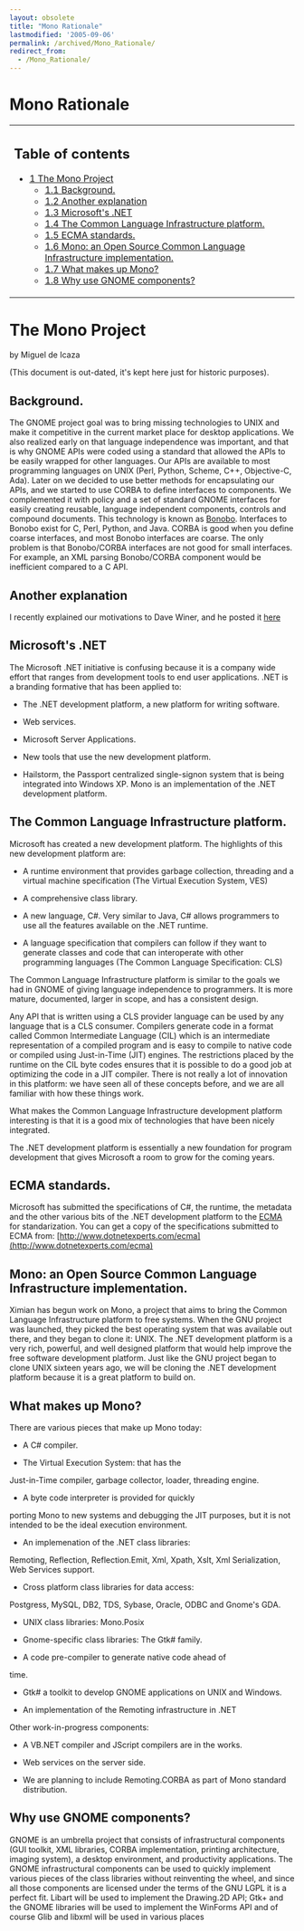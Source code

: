 ```yaml
---
layout: obsolete
title: "Mono Rationale"
lastmodified: '2005-09-06'
permalink: /archived/Mono_Rationale/
redirect_from:
  - /Mono_Rationale/
---
```


Mono Rationale
==============

<table>
<col width="100%" />
<tbody>
<tr class="odd">
<td align="left"><h2>Table of contents</h2>
<ul>
<li><a href="#the-mono-project">1 The Mono Project</a>
<ul>
<li><a href="#background">1.1 Background.</a></li>
<li><a href="#another-explanation">1.2 Another explanation</a></li>
<li><a href="#microsofts-net">1.3 Microsoft's .NET</a></li>
<li><a href="#the-common-language-infrastructure-platform">1.4 The Common Language Infrastructure platform.</a></li>
<li><a href="#ecma-standards">1.5 ECMA standards.</a></li>
<li><a href="#mono-an-open-source-common-language-infrastructure-implementation">1.6 Mono: an Open Source Common Language Infrastructure implementation.</a></li>
<li><a href="#what-makes-up-mono">1.7 What makes up Mono?</a></li>
<li><a href="#why-use-gnome-components">1.8 Why use GNOME components?</a></li>
</ul></li>
</ul></td>
</tr>
</tbody>
</table>

The Mono Project
================

by Miguel de Icaza

(This document is out-dated, it's kept here just for historic purposes).

Background.
-----------

The GNOME project goal was to bring missing technologies to UNIX and make it competitive in the current market place for desktop applications. We also realized early on that language independence was important, and that is why GNOME APIs were coded using a standard that allowed the APIs to be easily wrapped for other languages. Our APIs are available to most programming languages on UNIX (Perl, Python, Scheme, C++, Objective-C, Ada). Later on we decided to use better methods for encapsulating our APIs, and we started to use CORBA to define interfaces to components. We complemented it with policy and a set of standard GNOME interfaces for easily creating reusable, language independent components, controls and compound documents. This technology is known as [Bonobo](http://developer.ximian.com/articles/whitepapers/bonobo). Interfaces to Bonobo exist for C, Perl, Python, and Java. CORBA is good when you define coarse interfaces, and most Bonobo interfaces are coarse. The only problem is that Bonobo/CORBA interfaces are not good for small interfaces. For example, an XML parsing Bonobo/CORBA component would be inefficient compared to a C API.

Another explanation
-------------------

I recently explained our motivations to Dave Winer, and he posted it [here](http://scriptingnews.userland.com/stories/storyReader%241275)

Microsoft's .NET
----------------

The Microsoft .NET initiative is confusing because it is a company wide effort that ranges from development tools to end user applications. .NET is a branding formative that has been applied to:

-   The .NET development platform, a new platform for writing software.

-   Web services.

-   Microsoft Server Applications.

-   New tools that use the new development platform.

-   Hailstorm, the Passport centralized single-signon system that is being integrated into Windows XP. Mono is an implementation of the .NET development platform.

The Common Language Infrastructure platform.
--------------------------------------------

Microsoft has created a new development platform. The highlights of this new development platform are:

-   A runtime environment that provides garbage collection, threading and a virtual machine specification (The Virtual Execution System, VES)

-   A comprehensive class library.

-   A new language, C\#. Very similar to Java, C\# allows programmers to use all the features available on the .NET runtime.

-   A language specification that compilers can follow if they want to generate classes and code that can interoperate with other programming languages (The Common Language Specification: CLS)

The Common Language Infrastructure platform is similar to the goals we had in GNOME of giving language independence to programmers. It is more mature, documented, larger in scope, and has a consistent design.

Any API that is written using a CLS provider language can be used by any language that is a CLS consumer. Compilers generate code in a format called Common Intermediate Language (CIL) which is an intermediate representation of a compiled program and is easy to compile to native code or compiled using Just-in-Time (JIT) engines. The restrictions placed by the runtime on the CIL byte codes ensures that it is possible to do a good job at optimizing the code in a JIT compiler. There is not really a lot of innovation in this platform: we have seen all of these concepts before, and we are all familiar with how these things work.

What makes the Common Language Infrastructure development platform interesting is that it is a good mix of technologies that have been nicely integrated.

The .NET development platform is essentially a new foundation for program development that gives Microsoft a room to grow for the coming years.

ECMA standards.
---------------

Microsoft has submitted the specifications of C\#, the runtime, the metadata and the other various bits of the .NET development platform to the [ECMA](http://www.ecma.ch) for standarization. You can get a copy of the specifications submitted to ECMA from: [http://www.dotnetexperts.com/ecma](http://www.dotnetexperts.com/ecma)

Mono: an Open Source Common Language Infrastructure implementation.
-------------------------------------------------------------------

Ximian has begun work on Mono, a project that aims to bring the Common Language Infrastructure platform to free systems. When the GNU project was launched, they picked the best operating system that was available out there, and they began to clone it: UNIX. The .NET development platform is a very rich, powerful, and well designed platform that would help improve the free software development platform. Just like the GNU project began to clone UNIX sixteen years ago, we will be cloning the .NET development platform because it is a great platform to build on.

What makes up Mono?
-------------------

There are various pieces that make up Mono today:

-   A C\# compiler.

-   The Virtual Execution System: that has the

Just-in-Time compiler, garbage collector, loader, threading engine.

-   A byte code interpreter is provided for quickly

porting Mono to new systems and debugging the JIT purposes, but it is not intended to be the ideal execution environment.

-   An implemenation of the .NET class libraries:

Remoting, Reflection, Reflection.Emit, Xml, Xpath, Xslt, Xml Serialization, Web Services support.

-   Cross platform class libraries for data access:

Postgress, MySQL, DB2, TDS, Sybase, Oracle, ODBC and Gnome's GDA.

-   UNIX class libraries: Mono.Posix

-   Gnome-specific class libraries: The Gtk\# family.

-   A code pre-compiler to generate native code ahead of

time.

-   Gtk\# a toolkit to develop GNOME applications on UNIX and Windows.

-   An implementation of the Remoting infrastructure in .NET

 Other work-in-progress components:

-   A VB.NET compiler and JScript compilers are in the works.

-   Web services on the server side.

-   We are planning to include Remoting.CORBA as part of Mono standard distribution.

Why use GNOME components?
-------------------------

GNOME is an umbrella project that consists of infrastructural components (GUI toolkit, XML libraries, CORBA implementation, printing architecture, imaging system), a desktop environment, and productivity applications. The GNOME infrastructural components can be used to quickly implement various pieces of the class libraries without reinventing the wheel, and since all those components are licensed under the terms of the GNU LGPL it is a perfect fit. Libart will be used to implement the Drawing.2D API; Gtk+ and the GNOME libraries will be used to implement the WinForms API and of course Glib and libxml will be used in various places

